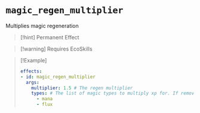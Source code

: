 # `magic_regen_multiplier`

Multiplies magic regeneration

> [!hint] Permanent Effect

> [!warning] Requires EcoSkills

> [!Example]
> ```yaml
> effects:
> - id: magic_regen_multiplier
>   args:
>     multiplier: 1.5 # The regen multiplier
>     types: # The list of magic types to multiply xp for. If removed, it will multiply all types.
>       - mana
>       - flux 
> ```
